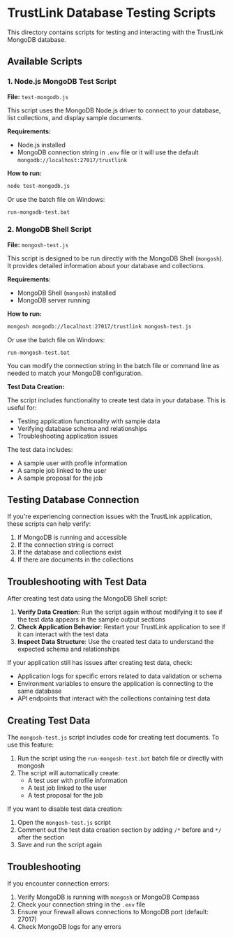 # TrustLink Database Testing Scripts

This directory contains scripts for testing and interacting with the TrustLink MongoDB database.

## Available Scripts

### 1. Node.js MongoDB Test Script

**File:** `test-mongodb.js`

This script uses the MongoDB Node.js driver to connect to your database, list collections, and display sample documents.

**Requirements:**
- Node.js installed
- MongoDB connection string in `.env` file or it will use the default `mongodb://localhost:27017/trustlink`

**How to run:**
```bash
node test-mongodb.js
```

Or use the batch file on Windows:
```
run-mongodb-test.bat
```

### 2. MongoDB Shell Script

**File:** `mongosh-test.js`

This script is designed to be run directly with the MongoDB Shell (`mongosh`). It provides detailed information about your database and collections.

**Requirements:**
- MongoDB Shell (`mongosh`) installed
- MongoDB server running

**How to run:**
```bash
mongosh mongodb://localhost:27017/trustlink mongosh-test.js
```

Or use the batch file on Windows:
```
run-mongosh-test.bat
```

You can modify the connection string in the batch file or command line as needed to match your MongoDB configuration.

**Test Data Creation:**

The script includes functionality to create test data in your database. This is useful for:
- Testing application functionality with sample data
- Verifying database schema and relationships
- Troubleshooting application issues

The test data includes:
- A sample user with profile information
- A sample job linked to the user
- A sample proposal for the job

## Testing Database Connection

If you're experiencing connection issues with the TrustLink application, these scripts can help verify:

1. If MongoDB is running and accessible
2. If the connection string is correct
3. If the database and collections exist
4. If there are documents in the collections

## Troubleshooting with Test Data

After creating test data using the MongoDB Shell script:

1. **Verify Data Creation**: Run the script again without modifying it to see if the test data appears in the sample output sections
2. **Check Application Behavior**: Restart your TrustLink application to see if it can interact with the test data
3. **Inspect Data Structure**: Use the created test data to understand the expected schema and relationships

If your application still has issues after creating test data, check:

- Application logs for specific errors related to data validation or schema
- Environment variables to ensure the application is connecting to the same database
- API endpoints that interact with the collections containing test data

## Creating Test Data

The `mongosh-test.js` script includes code for creating test documents. To use this feature:

1. Run the script using the `run-mongosh-test.bat` batch file or directly with mongosh
2. The script will automatically create:
   - A test user with profile information
   - A test job linked to the user
   - A test proposal for the job

If you want to disable test data creation:

1. Open the `mongosh-test.js` script
2. Comment out the test data creation section by adding `/*` before and `*/` after the section
3. Save and run the script again

## Troubleshooting

If you encounter connection errors:

1. Verify MongoDB is running with `mongosh` or MongoDB Compass
2. Check your connection string in the `.env` file
3. Ensure your firewall allows connections to MongoDB port (default: 27017)
4. Check MongoDB logs for any errors